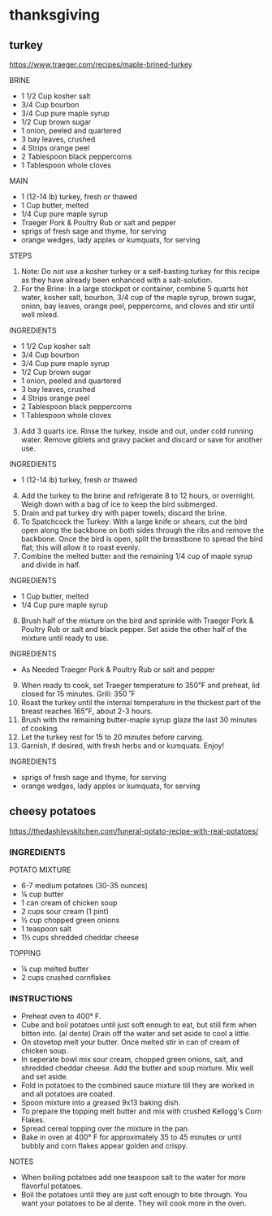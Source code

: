 # thanksgiving

## turkey

https://www.traeger.com/recipes/maple-brined-turkey

BRINE
- 1 1/2 Cup kosher salt
- 3/4 Cup bourbon
- 3/4 Cup pure maple syrup
- 1/2 Cup brown sugar
- 1 onion, peeled and quartered
- 3 bay leaves, crushed
- 4 Strips orange peel
- 2 Tablespoon black peppercorns
- 1 Tablespoon whole cloves

MAIN
- 1 (12-14 lb) turkey, fresh or thawed
- 1 Cup butter, melted
- 1/4 Cup pure maple syrup
- Traeger Pork & Poultry Rub or salt and pepper
- sprigs of fresh sage and thyme, for serving
- orange wedges, lady apples or kumquats, for serving

STEPS
1. Note: Do not use a kosher turkey or a self-basting turkey for this recipe as they have already been enhanced with a salt-solution.
2. For the Brine: In a large stockpot or container, combine 5 quarts hot water, kosher salt, bourbon, 3/4 cup of the maple syrup, brown sugar, onion, bay leaves, orange peel, peppercorns, and cloves and stir until well mixed.

INGREDIENTS
- 1 1/2 Cup kosher salt
- 3/4 Cup bourbon
- 3/4 Cup pure maple syrup
- 1/2 Cup brown sugar
- 1 onion, peeled and quartered
- 3 bay leaves, crushed
- 4 Strips orange peel
- 2 Tablespoon black peppercorns
- 1 Tablespoon whole cloves

3. Add 3 quarts ice. Rinse the turkey, inside and out, under cold running water. Remove giblets and gravy packet and discard or save for another use.

INGREDIENTS
- 1 (12-14 lb) turkey, fresh or thawed

4. Add the turkey to the brine and refrigerate 8 to 12 hours, or overnight. Weigh down with a bag of ice to keep the bird submerged.
5. Drain and pat turkey dry with paper towels; discard the brine.
6. To Spatchcock the Turkey: With a large knife or shears, cut the bird open along the backbone on both sides through the ribs and remove the backbone. Once the bird is open, split the breastbone to spread the bird flat; this will allow it to roast evenly.
7. Combine the melted butter and the remaining 1/4 cup of maple syrup and divide in half.

INGREDIENTS
- 1 Cup butter, melted
- 1/4 Cup pure maple syrup

8. Brush half of the mixture on the bird and sprinkle with Traeger Pork & Poultry Rub or salt and black pepper. Set aside the other half of the mixture until ready to use.

INGREDIENTS
- As Needed Traeger Pork & Poultry Rub or salt and pepper

9. When ready to cook, set Traeger temperature to 350℉ and preheat, lid closed for 15 minutes. Grill: 350 ˚F
10. Roast the turkey until the internal temperature in the thickest part of the breast reaches 165℉, about 2-3 hours.
11. Brush with the remaining butter-maple syrup glaze the last 30 minutes of cooking.
12. Let the turkey rest for 15 to 20 minutes before carving.
13. Garnish, if desired, with fresh herbs and or kumquats. Enjoy!

INGREDIENTS
- sprigs of fresh sage and thyme, for serving
- orange wedges, lady apples or kumquats, for serving

## cheesy potatoes

https://thedashleyskitchen.com/funeral-potato-recipe-with-real-potatoes/

### INGREDIENTS

POTATO MIXTURE
- 6-7 medium potatoes (30-35 ounces)
- ¼ cup butter
- 1 can cream of chicken soup
- 2 cups sour cream (1 pint)
- ½ cup chopped green onions
- 1 teaspoon salt
- 1½ cups shredded cheddar cheese

TOPPING
- ¼ cup melted butter
- 2 cups crushed cornflakes

### INSTRUCTIONS
- Preheat oven to 400° F.
- Cube and boil potatoes until just soft enough to eat, but still firm when bitten into. (al dente) Drain off the water and set aside to cool a little.
- On stovetop melt your butter. Once melted stir in can of cream of chicken soup.
- In seperate bowl mix sour cream, chopped green onions, salt, and shredded cheddar cheese. Add the butter and soup mixture. Mix well and set aside.
- Fold in potatoes to the combined sauce mixture till they are worked in and all potatoes are coated.
- Spoon mixture into a greased 9x13 baking dish.
- To prepare the topping melt butter and mix with crushed Kellogg's Corn Flakes.
- Spread cereal topping over the mixture in the pan.
- Bake in oven at 400° F for approximately 35 to 45 minutes or until bubbly and corn flakes appear golden and crispy.

NOTES
- When boiling potatoes add one teaspoon salt to the water for more flavorful potatoes.
- Boil the potatoes until they are just soft enough to bite through. You want your potatoes to be al dente. They will cook more in the oven.


